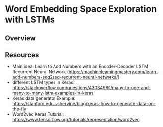 # Word Embedding Space Exploration with LSTMs

## Overview

## Resources 
 * Main idea: Learn to Add Numbers with an Encoder-Decoder LSTM Recurrent Neural Network (https://machinelearningmastery.com/learn-add-numbers-seq2seq-recurrent-neural-networks/)
 * different LSTM types in Keras: https://stackoverflow.com/questions/43034960/many-to-one-and-many-to-many-lstm-examples-in-keras
 * Keras data generator Example: https://stanford.edu/~shervine/blog/keras-how-to-generate-data-on-the-fly
 * Word2vec Keras Tutorial: https://www.tensorflow.org/tutorials/representation/word2vec
 
 
 
 